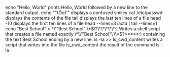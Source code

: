 echo "Hello, World" prints Hello, World followed by a new line to the standard output.
echo "\"(Ôo)'" displays a confused smiley
cat /etc/passwd displays the contents of the file
tail displays the last ten lines of a file
head -10 displays the first ten lines of a file
head --lines=3 iacta | tail --lines=1
echo "Best School" > \*\\'"Best School"\'\\*$\?\*\*\*\*\*:) Writes a shell script that creates a file named exactly \*\\'"Best School"\'\\*$\?\*\*\*\*\*:) containing the text Best School ending by a new line.
ls -la >> ls_cwd_content writes  a script that writes into the file ls_cwd_content the result of the command ls -la

